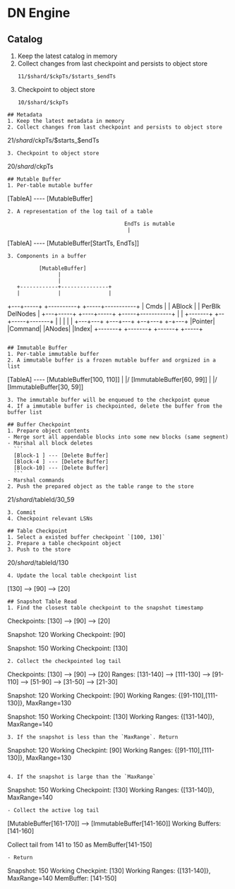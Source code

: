 # DN Engine

## Catalog
1. Keep the latest catalog in memory
2. Collect changes from last checkpoint and persists to object store
   ```
   11/$shard/$ckpTs/$starts_$endTs
   ```
3. Checkpoint to object store
   ```
   10/$shard/$ckpTs
```
## Metadata
1. Keep the latest metadata in memory
2. Collect changes from last checkpoint and persists to object store
   ```
   21/$shard/$ckpTs/$starts_$endTs
   ```
3. Checkpoint to object store
   ```
   20/$shard/$ckpTs
   ```
## Mutable Buffer
1. Per-table mutable buffer
   ```
   [TableA] ---- [MutableBuffer]
   ```
2. A representation of the log tail of a table
   ```
                                         EndTs is mutable
                                          |
   [TableA] ---- [MutableBuffer[StartTs, EndTs]]
   ```
3. Components in a buffer
   ```
              [MutableBuffer]
                    |
                    |
       +------------+---------------+
       |            |               |
   +---+-----+ +----------+   +-----+-----------+
   |   Cmds  | |  ABlock  |   | PerBlk DelNodes |
   +---+-----+ +----+-----+   +-----+-----------+
       |            |
   +-------+     +--+-----+-------+
   |       |     |        |       |
   +---+---+ +---+---+ +--+---+ +-+---+
   |Pointer| |Command| |ANodes| |Index|
   +-------+ +-------+ +------+ +-----+
```

## Immutable Buffer
1. Per-table immutable buffer
2. A immutable buffer is a frozen mutable buffer and orgnized in a list
   ```
   [TableA] ---- [MutableBuffer[100, 110]]
                     |
                    \|/
                 [ImmutableBuffer[60, 99]]
                     |
                    \|/
                 [ImmutableBuffer[30, 59]]
   ```
3. The immutable buffer will be enqueued to the checkpoint queue
4. If a immutable buffer is checkpointed, delete the buffer from the buffer list

## Buffer Checkpoint
1. Prepare object contents
   - Merge sort all appendable blocks into some new blocks (same segment)
   - Marshal all block deletes
     ```
     [Block-1 ] --- [Delete Buffer]
     [Block-4 ] --- [Delete Buffer]
     [Block-10] --- [Delete Buffer]
     ```
   - Marshal commands
2. Push the prepared object as the table range to the store
   ```
   21/$shard/$tableId/30_59
   ```
3. Commit
4. Checkpoint relevant LSNs

## Table Checkpoint
1. Select a existed buffer checkpoint `[100, 130]`
2. Prepare a table checkpoint object
3. Push to the store
   ```
   20/$shard/$tableId/130
   ```
4. Update the local table checkpoint list
   ```
   [130] --> [90] --> [20]
   ```
## Snapshot Table Read
1. Find the closest table checkpoint to the snapshot timestamp
   ```
   Checkpoints:        [130] --> [90] --> [20]

   Snapshot:           120
   Working Checkpoint: [90]

   Snapshot:           150
   Working Checkpoint: [130]
   ```
2. Collect the checkpointed log tail
   ```
   Checkpoints:        [130] --> [90] --> [20]
   Ranges:             [131-140] --> [111-130] --> [91-110] --> [51-90] --> [31-50] --> [21-30]

   Snapshot:           120
   Working Checkpoint: [90]
   Working Ranges:     {[91-110],[111-130]}, MaxRange=130

   Snapshot:           150
   Working Checkpoint: [130]
   Working Ranges:     {[131-140]}, MaxRange=140
   ```
3. If the snapshot is less than the `MaxRange`. Return
   ```
   Snapshot:          120
   Working Checkpint: [90]
   Working Ranges:    {[91-110],[111-130]}, MaxRange=130
   ```

4. If the snapshot is large than the `MaxRange`
   ```
   Snapshot:           150
   Working Checkpoint: [130]
   Working Ranges:     {[131-140]}, MaxRange=140
   ```
   - Collect the active log tail
   ```
   [MutableBuffer[161-170]] --> [ImmutableBuffer[141-160]]
   Working Buffers: [141-160]

   Collect tail from 141 to 150 as MemBuffer[141-150]
   ```
   - Return
   ```
   Snapshot:           150
   Working Checkpint:  [130]
   Working Ranges:     {[131-140]}, MaxRange=140
   MemBuffer:          [141-150]
   ```
